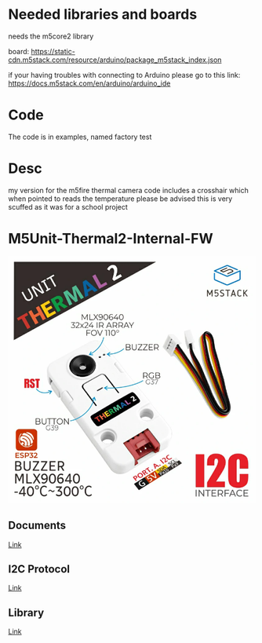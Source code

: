 # Needed libraries and boards
needs the m5core2 library

board:
https://static-cdn.m5stack.com/resource/arduino/package_m5stack_index.json


if your having troubles with connecting to Arduino please go to this link:
https://docs.m5stack.com/en/arduino/arduino_ide
# Code
The code is in examples, named factory test


# Desc
my version for the m5fire thermal camera code includes a crosshair which when pointed to reads the temperature
please be advised this is very scuffed as it was for a school project


# M5Unit-Thermal2-Internal-FW

![Unit Thermal 2](./docs/unit-thermal2.webp)

## Documents

[Link](https://docs.m5stack.com/en/unit/UNIT%20Thermal2)

## I2C Protocol

[Link](./docs/M5UnitThermal2-I2C-Protocol.pdf)

## Library

[Link](https://github.com/m5stack/M5Unit-Thermal2)
